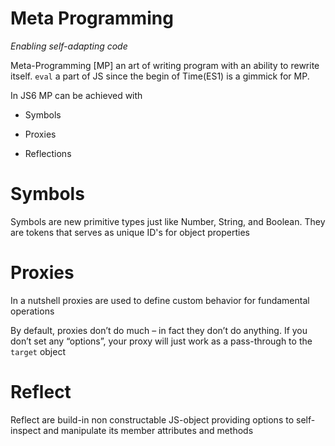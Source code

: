 # Meta Programming

*Enabling self-adapting code*

Meta-Programming [MP] an art of writing program with an ability to rewrite itself. ```eval```  a part of JS since the begin of Time(ES1) is a gimmick for MP.

In JS6 MP can be achieved with

* Symbols

* Proxies

* Reflections

# Symbols

 Symbols are new primitive types just like Number, String, and Boolean. They are tokens that serves as unique ID's for object properties
 
# Proxies

 In a nutshell proxies are used to define custom behavior for fundamental operations 
 
 By default, proxies don’t do much – in fact they don’t do anything. If you don’t set any “options”, your proxy will just work as a pass-through to the `target` object
 
# Reflect
 
 Reflect are build-in non constructable JS-object providing options to  self-inspect and manipulate its member attributes and methods
 